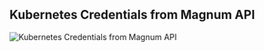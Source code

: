 ## Kubernetes Credentials from Magnum API

![Kubernetes Credentials from Magnum API](img/magnum_architecture_16.PNG)

